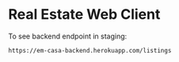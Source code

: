 # Real Estate Web Client

To see backend endpoint in staging:

`https://em-casa-backend.herokuapp.com/listings`
